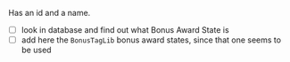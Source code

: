 Has an id and a name. 
- [ ] look in database and find out what Bonus Award State is 
- [ ] add here the `BonusTagLib` bonus award states, since that one seems to  be used